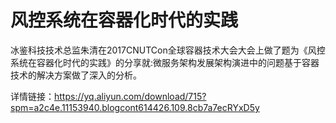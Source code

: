 # 风控系统在容器化时代的实践
冰鉴科技技术总监朱清在2017CNUTCon全球容器技术大会大会上做了题为《风控系统在容器化时代的实践》的分享就:微服务架构发展架构演进中的问题基于容器技术的解决方案做了深入的分析。

详情链接：https://yq.aliyun.com/download/715?spm=a2c4e.11153940.blogcont614426.109.8cb7a7ecRYxD5y

